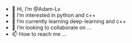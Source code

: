 - 👋 Hi, I’m @Adam-Lv
- 👀 I’m interested in python and c++
- 🌱 I’m currently learning deep-learning and c++
- 💞️ I’m looking to collaborate on ...
- 📫 How to reach me ...

<!---
Adam-Lv/Adam-Lv is a ✨ special ✨ repository because its `README.md` (this file) appears on your GitHub profile.
You can click the Preview link to take a look at your changes.
--->
